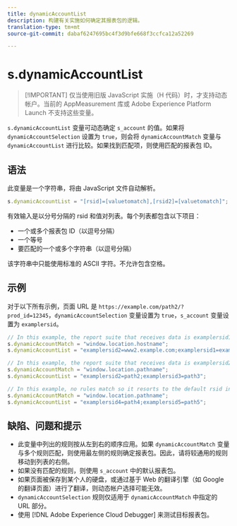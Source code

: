 ```yaml
---
title: dynamicAccountList
description: 构建有关实施如何确定其报表包的逻辑。
translation-type: tm+mt
source-git-commit: dabaf6247695bc4f3d9bfe668f3ccfca12a52269

---
```



# s.dynamicAccountList

>[!IMPORTANT] 仅当使用旧版 JavaScript 实施（H 代码）时，才支持动态帐户。当前的 AppMeasurement 库或 Adobe Experience Platform Launch 不支持这些变量。

`s.dynamicAccountList` 变量可动态确定 `s_account` 的值。如果将 `dynamicAccountSelection` 设置为 `true`，则会将 `dynamicAccountMatch` 变量与 `dynamicAccountList` 进行比较。如果找到匹配项，则使用匹配的报表包 ID。

## 语法

此变量是一个字符串，将由 JavaScript 文件自动解析。

```JavaScript
s.dynamicAccountList = "[rsid]=[valuetomatch],[rsid2]=[valuetomatch]";
```

有效输入是以分号分隔的 rsid 和值对列表。每个列表都包含以下项目：

* 一个或多个报表包 ID（以逗号分隔）
* 一个等号
* 要匹配的一个或多个字符串（以逗号分隔）

该字符串中只能使用标准的 ASCII 字符。不允许包含空格。

## 示例

对于以下所有示例，页面 URL 是 `https://example.com/path2/?prod_id=12345`，`dynamicAccountSelection` 变量设置为 `true`，`s_account` 变量设置为 `examplersid`。

```js
// In this example, the report suite that receives data is examplersid1.
s.dynamicAccountMatch = "window.location.hostname";
s.dynamicAccountList = "examplersid2=www2.example.com;examplersid1=example.com";

// In this example, the report suite that receives data is examplersid2.
s.dynamicAccountMatch = "window.location.pathname";
s.dynamicAccountList = "examplersid2=path2;examplersid3=path3";

// In this example, no rules match so it resorts to the default rsid in s_account, examplersid.
s.dynamicAccountMatch = "window.location.pathname";
s.dynamicAccountList = "examplersid4=path4;examplersid5=path5";
```

## 缺陷、问题和提示

* 此变量中列出的规则按从左到右的顺序应用。如果 `dynamicAccountMatch` 变量与多个规则匹配，则使用最左侧的规则确定报表包。因此，请将较通用的规则移动到列表的右侧。
* 如果没有匹配的规则，则使用 `s_account` 中的默认报表包。
* 如果页面被保存到某个人的硬盘，或通过基于 Web 的翻译引擎（如 Google 的翻译页面）进行了翻译，则动态帐户选择可能无效。
* `dynamicAccountSelection` 规则仅适用于 `dynamicAccountMatch` 中指定的 URL 部分。
* 使用 [!DNL Adobe Experience Cloud Debugger] 来测试目标报表包。
